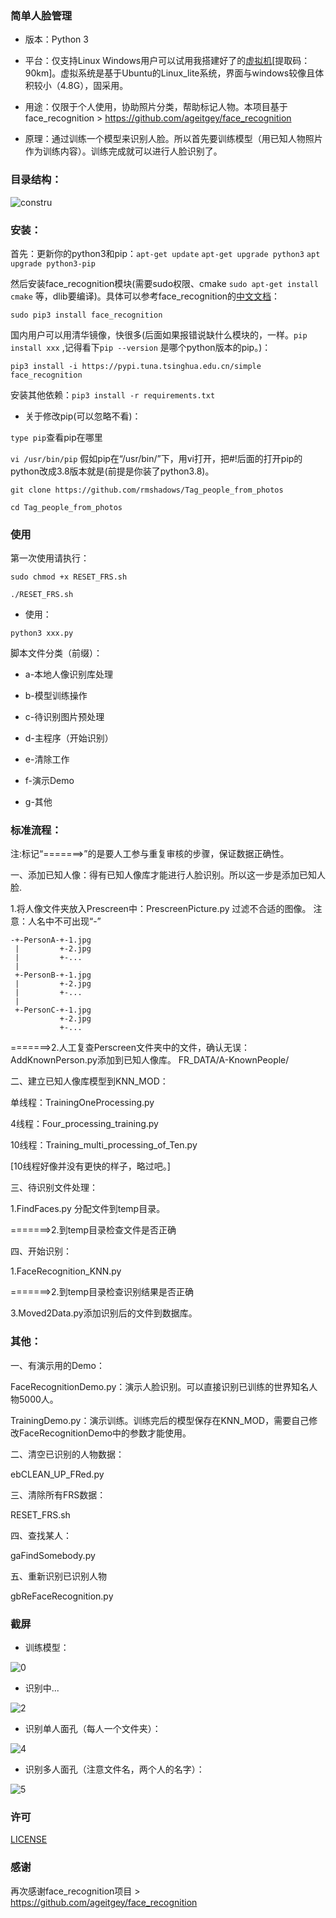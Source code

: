  ### 简单人脸管理

 - 版本：Python 3

 - 平台：仅支持Linux Windows用户可以试用我搭建好了的[虚拟机](https://pan.baidu.com/s/1ULEPSIigSrtbVC4QHHMw2Q)[提取码：90km]。虚拟系统是基于Ubuntu的Linux_lite系统，界面与windows较像且体积较小（4.8G），固采用。



 - 用途：仅限于个人使用，协助照片分类，帮助标记人物。本项目基于 face_recognition > https://github.com/ageitgey/face_recognition

 - 原理：通过训练一个模型来识别人脸。所以首先要训练模型（用已知人物照片作为训练内容）。训练完成就可以进行人脸识别了。

 ### 目录结构：

![constru](https://images.gitee.com/uploads/images/2020/0628/113927_8d40ba65_7423713.png "屏幕截图.png")

 ### 安装：
 
 首先：更新你的python3和pip：`apt-get update` `apt-get upgrade python3` `apt upgrade python3-pip`

 然后安装face_recognition模块(需要sudo权限、cmake `sudo apt-get install cmake` 等，dlib要编译)。具体可以参考face_recognition的[中文文档](https://github.com/ageitgey/face_recognition/blob/master/README_Simplified_Chinese.md)：
 
 `sudo pip3 install face_recognition`
 
 国内用户可以用清华镜像，快很多(后面如果报错说缺什么模块的，一样。`pip install xxx` ,记得看下`pip --version` 是哪个python版本的pip。)：
 
 `pip3 install -i https://pypi.tuna.tsinghua.edu.cn/simple face_recognition`

 安装其他依赖：`pip3 install -r requirements.txt`
 
 - 关于修改pip(可以忽略不看)：
 
 `type pip`查看pip在哪里
 
 `vi /usr/bin/pip` 假如pip在“/usr/bin/”下，用vi打开，把#!后面的打开pip的python改成3.8版本就是(前提是你装了python3.8)。
 
 `git clone https://github.com/rmshadows/Tag_people_from_photos`
 
 `cd Tag_people_from_photos`

 ### 使用
 
 第一次使用请执行：
 
 `sudo chmod +x RESET_FRS.sh`

 `./RESET_FRS.sh`
 
 - 使用：
 
 `python3 xxx.py`
 
 脚本文件分类（前缀）：

- a-本地人像识别库处理

- b-模型训练操作

- c-待识别图片预处理

- d-主程序（开始识别）

- e-清除工作

- f-演示Demo

- g-其他

 ### 标准流程：
 
 注:标记“=======>”的是要人工参与重复审核的步骤，保证数据正确性。
 
一、添加已知人像：得有已知人像库才能进行人脸识别。所以这一步是添加已知人脸.

1.将人像文件夹放入Prescreen中：PrescreenPicture.py 过滤不合适的图像。
注意：人名中不可出现“-”

    -+-PersonA-+-1.jpg
     |         +-2.jpg
     |         +-...
     |
     +-PersonB-+-1.jpg
     |         +-2.jpg
     |         +-...
     |
     +-PersonC-+-1.jpg
               +-2.jpg
               +-...

=======>2.人工复查Perscreen文件夹中的文件，确认无误：AddKnownPerson.py添加到已知人像库。    FR_DATA/A-KnownPeople/

二、建立已知人像库模型到KNN_MOD：

单线程：TrainingOneProcessing.py

4线程：Four_processing_training.py

10线程：Training_multi_processing_of_Ten.py

[10线程好像并没有更快的样子，略过吧。]

三、待识别文件处理：

1.FindFaces.py 分配文件到temp目录。

=======>2.到temp目录检查文件是否正确

四、开始识别：

1.FaceRecognition_KNN.py

=======>2.到temp目录检查识别结果是否正确

3.Moved2Data.py添加识别后的文件到数据库。

 ### 其他：

一、有演示用的Demo：

FaceRecognitionDemo.py：演示人脸识别。可以直接识别已训练的世界知名人物5000人。

TrainingDemo.py：演示训练。训练完后的模型保存在KNN_MOD，需要自己修改FaceRecognitionDemo中的参数才能使用。

二、清空已识别的人物数据：

ebCLEAN_UP_FRed.py

三、清除所有FRS数据：

RESET_FRS.sh

四、查找某人：

gaFindSomebody.py

五、重新识别已识别人物

gbReFaceRecognition.py

 ### 截屏

- 训练模型：

![0](https://images.gitee.com/uploads/images/2020/0628/110830_d8900709_7423713.png "屏幕截图.png")

 - 识别中...

![2](https://images.gitee.com/uploads/images/2020/0627/230730_b25555a8_7423713.png "屏幕截图.png")

 - 识别单人面孔（每人一个文件夹）：

![4](https://images.gitee.com/uploads/images/2020/0628/110924_cd058f8a_7423713.png "屏幕截图.png")

 - 识别多人面孔（注意文件名，两个人的名字）：

![5](https://images.gitee.com/uploads/images/2020/0628/111010_05ef2cc7_7423713.png "屏幕截图.png")


 ### 许可
 
[LICENSE](https://github.com/rmshadows/Tag_people_from_photos/blob/master/LICENSE)

 ### 感谢
 
 再次感谢face_recognition项目 > https://github.com/ageitgey/face_recognition
